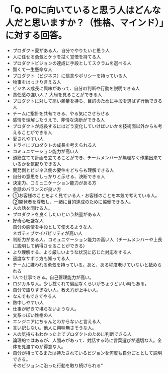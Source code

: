 # 「Q. POに向いていると思う人はどんな人だと思いますか？（性格、マインド）」に対する回答。

* プロダクト愛がある人、自分でやりたいと思う人
* 人に任せる勇気とケツを拭く覚悟を持てる人
* プロダクトビジョンの達成に手段としてスクラムを選べる人
* 賢くて一生懸命な人
* プロダクト（ビジネス）に信念やポリシーを持っている人
* 物事をはっきり言える人
* ビジネス成長に興味があって、自分の判断や行動を説明できる人
* 責任感の強い人？ 大局を見ることができる人
* プロダクトに対して高い熱量を持ち、目的のために手段を選ばず行動できる人
* チームに指針を共有できる、やる気にさせらせる
* 感情を理解したうえで、非情な決断ができる人
* プロダクトが成長するにはどう変化していけばいいかを技術面以外からも考えることができる人
* 愛されやすい人
* ドライにプロダクトの成長を考えられる人
* コミュニケーション能力が高い人
* 道筋立てて計画を立てることができ、チームメンバーが無理なく作業出来ているかを気配りできる人
* 開発側とビジネス側の要件をどちらも理解できる人
* 自分の意思をしっかりと示せる、決断できる人
* 決定力、コミュニケーション能力がある方
* 会話のバランスが良い方
* ①お客様のことをよく見ている人・お客様のことを本気で考えている人。②開発者を尊敬し、一緒に目的達成のために協働できる人。
* 人の話を聞ける人。
* プロダクトを良くしたいという熱量がある人
* 好奇心旺盛な人
<br>自分の感情を手段として使えるような人
<br>ネガティブケイパビリティが高い人
* 判断力がある人、コミュニケーション能力の高い人（チームメンバーや上長に説明して納得させることができる）
* より理解する、より厳しいような状況に応じた対応をする人
* 適度なサボり方も知ってる人
* チームに嫌われる勇気を持っている。あと、ある程度老けていないと舐められる
* 1人で仕事できる。自己管理能力が高い。
* ロジカルな人。少し捻くれて偏屈なくらいがちょうどいい時もある。
* 自分で語りすぎない人。教え方が上手い人。
* なんでもできてやる人
* 熱中しやすい人
* 仕事が好きで堪らないような人。
* 文系っぽい性格の人
* エンジニアにちゃんとわからないと言える人
* 言い訳しない。他人に興味無さそうな人。
* 人の気持ちもわかった上でプロダクトのために判断できる人
* 論理的ではあるが、人間みがあって、対話する時に言葉選びが適切な人。全体を見渡すのが得意な人。
* 自分が持ってるまたは持たされているビジョンを何度も自分ごととして説明できる。
<br>そのビジョンに沿った行動を取り続けられる"